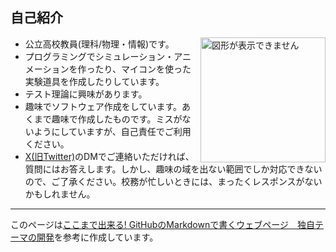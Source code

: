 ## 自己紹介

<img src="https://avatars.githubusercontent.com/u/62343651?s=400&u=66fa1053ffb4b798bd22bc86d1a06210b68e5d7c&v=4" alt="図形が表示できません" border="0"
width="200"  align="right" />

* 公立高校教員(理科/物理・情報)です。
* プログラミングでシミュレーション・アニメーションを作ったり、マイコンを使った実験道具を作成したりしています。
* テスト理論に興味があります。
* 趣味でソフトウェア作成をしています。あくまで趣味で作成したものです。ミスがないようにしていますが、自己責任でご利用ください。
* [X(旧Twitter)](https://twitter.com/phys_ken)のDMでご連絡いただければ、質問にはお答えします。しかし、趣味の域を出ない範囲でしか対応できないので、ご了承ください。校務が忙しいときには、まったくレスポンスがないかもしれません。

---
このページは[ここまで出来る! GitHubのMarkdownで書くウェブページ　独自テーマの開発](https://qiita.com/MahoTakara/items/e3d88a0d5d128bb07b27)を参考に作成しています。
